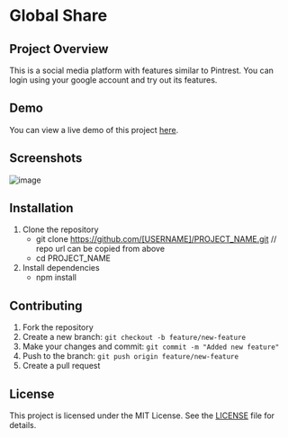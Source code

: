 # Global Share

## Project Overview

This is a social media platform with features similar to Pintrest. You can login using your google account and try out its features.

## Demo
You can view a live demo of this project [here](https://globalshare13.netlify.app/).

## Screenshots

![image](https://github.com/abbasabdallah13/globalshare/assets/89516669/4acb5188-2b01-456a-938d-a5468ecb0b03)


## Installation
1. Clone the repository
   - git clone https://github.com/[USERNAME]/PROJECT_NAME.git // repo url can be copied from above
   - cd PROJECT_NAME
2. Install dependencies
   - npm install
  

## Contributing 
1. Fork the repository
2. Create a new branch: `git checkout -b feature/new-feature`
3. Make your changes and commit: `git commit -m "Added new feature"`
4. Push to the branch: `git push origin feature/new-feature`
5. Create a pull request


## License
This project is licensed under the MIT License. See the [LICENSE](LICENSE.md) file for details.
